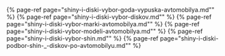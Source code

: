 ﻿{% page-ref page="shiny-i-diski-vybor-goda-vypuska-avtomobilya.md"" %}
{% page-ref page="shiny-i-diski-vybor-diskov.md"" %}
{% page-ref page="shiny-i-diski-vybor-marki-avtomobilya.md"" %}
{% page-ref page="shiny-i-diski-vybor-modeli-avtomobilya.md"" %}
{% page-ref page="shiny-i-diski-vybor-shin.md"" %}
{% page-ref page="shiny-i-diski-podbor-shin-_-diskov-po-avtomobilyu.md"" %}
